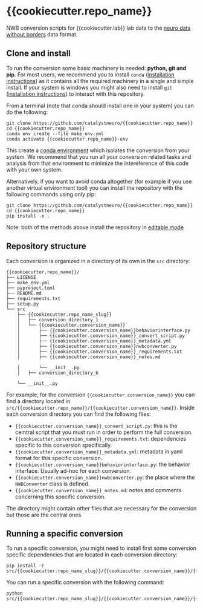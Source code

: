 # {{cookiecutter.repo_name}}
NWB conversion scripts for {{cookiecutter.lab}} lab data to the [neuro data without borders](https://nwb-overview.readthedocs.io/) data format.

## Clone and install
To run the conversion some basic machinery is needed: **python, git and pip**. For most users, we recommend you to install `conda` ([installation instructions](https://docs.conda.io/en/latest/miniconda.html)) as it contains all the required machinery in a single and simple install. If your system is windows you might also need to install `git` ([installation instructions](https://github.com/git-guides/install-git)) to interact with this repository.

From a terminal (note that conda should install one in your system) you can do the following:

```
git clone https://github.com/catalystneuro/{{cookiecutter.repo_name}}
cd {{cookiecutter.repo_name}}
conda env create --file make_env.yml
conda activate {{cookiecutter.repo_name}}-env
```
This create a [conda environment](https://docs.conda.io/projects/conda/en/latest/user-guide/concepts/environments.html) which isolates the conversion from your system. We recommend that you run all your conversion related tasks and analysis from that environment to minimize the intereference of this code with your own system.

Alternatively, if you want to avoid conda altogether (for example if you use another virtual environment tool) you can install the repository with the following commands using only pip:
```
git clone https://github.com/catalystneuro/{{cookiecutter.repo_name}}
cd {{cookiecutter.repo_name}}
pip install -e .
```

Note:
both of the methods above install the repository in [editable mode](https://pip.pypa.io/en/stable/cli/pip_install/#editable-installs) 

## Repository structure
Each conversion is organized in a directory of its own in the `src` directory:

    {{cookiecutter.repo_name}}/
    ├── LICENSE
    ├── make_env.yml
    ├── pyproject.toml
    ├── README.md
    ├── requirements.txt
    ├── setup.py
    └── src
        ├── {{cookiecutter.repo_name_slug}}
        │   ├── conversion_directory_1
        │   └── {{cookiecutter.conversion_name}}`
        │       ├── {{cookiecutter.conversion_name}}behaviorinterface.py
        │       ├── {{cookiecutter.conversion_name}}_convert_script.py
        │       ├── {{cookiecutter.conversion_name}}_metadata.yml
        │       ├── {{cookiecutter.conversion_name}}nwbconverter.py
        │       ├── {{cookiecutter.conversion_name}}_requirements.txt
        │       ├── {{cookiecutter.conversion_name}}_notes.md

        │       └── __init__.py
        │   ├── conversion_directory_b

        └── __init__.py

 For example, for the conversion `{{cookiecutter.conversion_name}}` you can find a directory located in `src/{{cookiecutter.repo_name}}/{{cookiecutter.conversion_name}}`. Inside each conversion directory you can find the following files:

* `{{cookiecutter.conversion_name}}_convert_script.py`: this is the cemtral script that you must run in order to perform the full conversion.
* `{{cookiecutter.conversion_name}}_requirements.txt`: dependencies specific to this conversion specifically.
* `{{cookiecutter.conversion_name}}_metadata.yml`: metadata in yaml format for this specific conversion.
* `{{cookiecutter.conversion_name}}behaviorinterface.py`: the behavior interface. Usually ad-hoc for each conversion.
* `{{cookiecutter.conversion_name}}nwbconverter.py`: the place where the `NWBConverter` class is defined.
* `{{cookiecutter.conversion_name}}_notes.md`: notes and comments concerning this specific conversion.

The directory might contain other files that are necessary for the conversion but those are the central ones.

## Running a specific conversion
To run a specific conversion, you might need to install first some conversion specific dependencies that are located in each conversion directory:
```
pip install -r src/{{cookiecutter.repo_name_slug}}/{{cookiecutter.conversion_name}}/{{cookiecutter.conversion_name}}_requirements.txt 
```

You can run a specific conversion with the following command:
```
python src/{{cookiecutter.repo_name_slug}}/{{cookiecutter.conversion_name}}/{{cookiecutter.conversion_name}}_conversion_script.py
```
